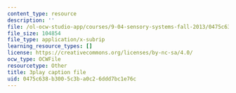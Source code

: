 ```yaml
---
content_type: resource
description: ''
file: /ol-ocw-studio-app/courses/9-04-sensory-systems-fall-2013/0475c638b3005c3ba0c26ddd7bc1e76c_-I-WA_kSkfA.vtt
file_size: 104854
file_type: application/x-subrip
learning_resource_types: []
license: https://creativecommons.org/licenses/by-nc-sa/4.0/
ocw_type: OCWFile
resourcetype: Other
title: 3play caption file
uid: 0475c638-b300-5c3b-a0c2-6ddd7bc1e76c
---
```


